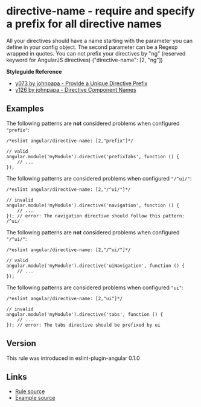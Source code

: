 <!-- WARNING: Generated documentation. Edit docs and examples in the rule and examples file ('rules/directive-name.js', 'examples/directive-name.js'). -->

# directive-name - require and specify a prefix for all directive names

All your directives should have a name starting with the parameter you can define in your config object.
The second parameter can be a Regexp wrapped in quotes.
You can not prefix your directives by "ng" (reserved keyword for AngularJS directives) ("directive-name":  [2, "ng"])

**Styleguide Reference**

* [y073 by johnpapa - Provide a Unique Directive Prefix](https://github.com/johnpapa/angular-styleguide/blob/master/a1/README.md#style-y073)
* [y126 by johnpapa - Directive Component Names](https://github.com/johnpapa/angular-styleguide/blob/master/a1/README.md#style-y126)

## Examples

The following patterns are **not** considered problems when configured `"prefix"`:

    /*eslint angular/directive-name: [2,"prefix"]*/

    // valid
    angular.module('myModule').directive('prefixTabs', function () {
        // ...
    });

The following patterns are considered problems when configured `"/^ui/"`:

    /*eslint angular/directive-name: [2,"/^ui/"]*/

    // invalid
    angular.module('myModule').directive('navigation', function () {
        // ...
    }); // error: The navigation directive should follow this pattern: /^ui/

The following patterns are **not** considered problems when configured `"/^ui/"`:

    /*eslint angular/directive-name: [2,"/^ui/"]*/

    // valid
    angular.module('myModule').directive('uiNavigation', function () {
        // ...
    });

The following patterns are considered problems when configured `"ui"`:

    /*eslint angular/directive-name: [2,"ui"]*/

    // invalid
    angular.module('myModule').directive('tabs', function () {
        // ...
    }); // error: The tabs directive should be prefixed by ui

## Version

This rule was introduced in eslint-plugin-angular 0.1.0

## Links

* [Rule source](../rules/directive-name.js)
* [Example source](../examples/directive-name.js)
